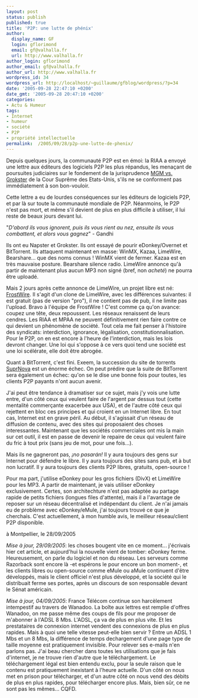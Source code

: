 ```yaml
---
layout: post
status: publish
published: true
title: 'P2P: une lutte de phénix'
author:
  display_name: GF
  login: gflorimond
  email: gf@valhalla.fr
  url: http://www.valhalla.fr
author_login: gflorimond
author_email: gf@valhalla.fr
author_url: http://www.valhalla.fr
wordpress_id: 34
wordpress_url: http://localhost/~guillaume/gfblog/wordpress/?p=34
date: '2005-09-28 22:47:10 +0200'
date_gmt: '2005-09-28 20:47:10 +0200'
categories:
- Actu & Humeur
tags:
- Internet
- humeur
- société
- P2P
- propriété intellectuelle
permalink:  /2005/09/28/p2p-une-lutte-de-phenix/
---
```

<p>
Depuis quelques jours, la communauté P2P est en émoi: la RIAA a envoyé une lettre aux éditeurs des logiciels P2P les plus répandus, les menaçant de poursuites judiciaires sur le fondement de la jurisprudence <a href="http://fairuse.stanford.edu/MGM_v_Grokster.pdf" target="_blank">MGM vs. Grokster</a> de la Cour Suprême des Etats-Unis, s'ils ne se conforment pas immédiatement à son bon-vouloir.</p>
<p>
Cette lettre a eu de lourdes conséquences sur les éditeurs de logiciels P2P, et par là sur toute la communauté mondiale de P2P. Néanmoins, le P2P n'est pas mort, et même s'il devient de plus en plus difficile à utiliser, il lui reste de beaux jours devant lui.</p>
<p><span style="text-align:center">"<cite>D'abord ils vous ignorent, puis ils vous rient au nez, ensuite ils vous combattent, et alors vous gagnez</cite>" - Gandhi</span></p>
<p>
Ils ont eu Napster et Grokster. Ils ont essayé de pourir eDonkey/Overnet et BitTorrent. Ils attaquent maintenant en masse: WinMX, Kazaa, LimeWire, Bearshare... que des noms connus ! WinMX vient de fermer. Kazaa est en très mauvaise posture. Bearshare silence radio. LimeWire annonce qu'à partir de maintenant plus aucun MP3 non signé (bref, non <em>acheté</em>) ne pourra être uploadé.</p>
<p>
Mais 2 jours après cette annonce de LimeWire, un projet libre est né: <a href="http://www.frostwire.com" target="_blank">FrostWire</a>. Il s'agit d'un clone de LimeWire, avec les différences suivantes: il est gratuit (pas de version "pro"), il ne contient pas de pub, il ne limite pas l'upload. Bravo à l'équipe de FrostWire ! C'est comme ça qu'on avance: coupez une tête, deux repoussent. Les réseaux renaissent de leurs cendres. Les RIAA et MPAA ne peuvent définitivement rien faire contre ce qui devient un phénomène de société. Tout cela me fait penser à l'histoire des syndicats: interdiction, ignorance, légalisation, constitutionnalisation. Pour le P2P, on en est encore à l'heure de l'interdiction, mais les lois devront changer. Une loi qui s'oppose à ce vers quoi tend une société est une loi scélérate, elle doit être abrogée.</p>
<p>
Quant à BitTorrent, c'est fini. Exeem, la succession du site de torrents <a href="http://www.suprnova.org/" target="_blank">SuprNova</a> est un énorme échec. On peut prédire que la suite de BitTorrent sera également un échec: qu'on se le dise une bonne fois pour toutes, les clients P2P payants n'ont aucun avenir.</p>
<p>
J'ai peut être tendance à dramatiser sur ce sujet, mais j'y vois une lutte entre, d'un côté ceux qui veulent faire de l'argent par dessus tout (cette mentalité commerçante exacerbée aux USA), et de l'autre côté ceux qui rejettent en bloc ces principes et qui croient en un Internet libre. En tout cas, Internet est en grave péril. Au début, il s'agissait d'un réseau de diffusion de contenu, avec des sites qui proposaient des choses interessantes. Maintenant que les sociétés commerciales ont mis la main sur cet outil, il est en passe de devenir le repaire de ceux qui veulent faire du fric à tout prix (sans jeu de mot, pour une fois...).</p>
<p>
Mais ils ne gagneront pas, <em>¡no pasar&aacute;n!</em> Il y aura toujours des gens sur Internet pour défendre le libre. Il y aura toujours des sites sans pub, et à but non lucratif. Il y aura toujours des clients P2P libres, gratuits, open-source !</p>
<p>
Pour ma part, j'utilise eDonkey pour les gros fichiers (DivX) et LimeWire pour les MP3. A partir de maintenant, je vais utiliser eDonkey exclusivement. Certes, son architechture n'est pas adaptée au partage rapide de petits fichiers (longues files d'attente), mais il a l'avantage de reposer sur un réseau décentralisé et indépendant du client. Je n'ai jamais eu de problème avec eDonkey/eMule, j'ai toujours trouvé ce que je cherchais. C'est actuellement, à mon humble avis, le meilleur réseau/client P2P disponible.</p>
<p>
à Montpellier, le 28/09/2005</p>
<p>
<em>Mise à jour, 29/09/2005</em>: les choses bougent vite en ce moment... j'écrivais hier cet article, et aujourd'hui la nouvelle vient de tomber: eDonkey ferme. Heureusement, on parle du logiciel et non du réseau. Les serveurs comme Razorback sont encore là -et espérons le pour encore un bon moment-, et les clients libres ou open-source comme eMule ou aMule continuent d'être développés, mais le client officiel n'est plus développé, et la société qui le distribuait ferme ses portes, après un discours de son responsable devant le Sénat américain.</p>
<p>
<em>Mise à jour, 04/09/2005</em>: France Télécom continue son harcèlement intempestif au travers de Wanadoo. La boîte aux lettres est remplie d'offres Wanadoo, on me passe même des coups de fils pour me proposer de m'abonner à l'ADSL 8 Mbs. L'ADSL, ça va de plus en plus vite. Et les prestataires de connexion internet vendent des connexions de plus en plus rapides. Mais à quoi une telle vitesse peut-elle bien servir ? Entre un ADSL 1 Mbs et un 8 Mbs, la différence de temps dechargement d'une page type de taille moyenne est pratiquement invisible. Pour relever ses e-mails n'en parlons pas. J'ai beau chercher dans toutes les utilisations que je fais d'internet, je ne trouve rien d'autre que le téléchargement. Le téléchargement légal est bien entendu exclu, pour la seule raison que le contenu est pratiquement inexistant à l'heure actuelle. D'un côté on nous met en prison pour télécharger, et d'un autre côté on nous vend des débits de plus en plus rapides, pour télécharger encore plus. Mais, bien sûr, ce ne sont pas les mêmes... CQFD.</p>
